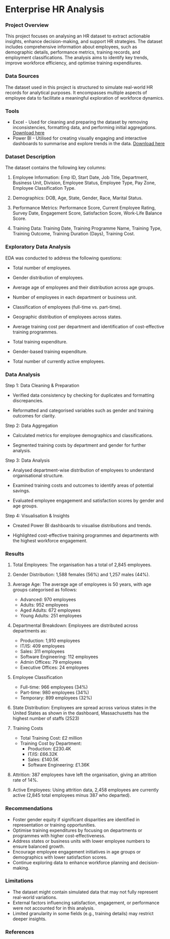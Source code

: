 # Enterprise HR Analysis

### Project Overview

This project focuses on analysing an HR dataset to extract actionable insights, enhance decision-making, and support HR strategies. The dataset includes comprehensive information about employees, such as demographic details, performance metrics, training records, and employment classifications. The analysis aims to identify key trends, improve workforce efficiency, and optimise training expenditures.

### Data Sources

The dataset used in this project is structured to simulate real-world HR records for analytical purposes. It encompasses multiple aspects of employee data to facilitate a meaningful exploration of workforce dynamics.

### Tools

- Excel - Used for cleaning and preparing the dataset by removing inconsistencies, formatting data, and performing initial aggregations. [Download here](https://microsoft.com)
- Power BI - Utilised for creating visually engaging and interactive dashboards to summarise and explore trends in the data. [Download here](https://microsoft.com)

### Dataset Description

The dataset contains the following key columns:

1. Employee Information: Emp ID, Start Date, Job Title, Department, Business Unit, Division, Employee Status, Employee Type, Pay Zone, Employee Classification Type.

2. Demographics: DOB, Age, State, Gender, Race, Marital Status.

3. Performance Metrics: Performance Score, Current Employee Rating, Survey Date, Engagement Score, Satisfaction Score, Work-Life Balance Score.

4. Training Data: Training Date, Training Programme Name, Training Type, Training Outcome, Training Duration (Days), Training Cost.

### Exploratory Data Analysis

EDA was conducted to address the following questions:

- Total number of employees.

- Gender distribution of employees.

- Average age of employees and their distribution across age groups.

- Number of employees in each department or business unit.

- Classification of employees (full-time vs. part-time).

- Geographic distribution of employees across states.

- Average training cost per department and identification of cost-effective training programmes.

- Total training expenditure.

- Gender-based training expenditure.

- Total number of currently active employees.

### Data Analysis

Step 1: Data Cleaning & Preparation

- Verified data consistency by checking for duplicates and formatting discrepancies.

- Reformatted and categorised variables such as gender and training outcomes for clarity.

Step 2: Data Aggregation

- Calculated metrics for employee demographics and classifications.

- Segmented training costs by department and gender for further analysis.

Step 3: Data Analysis

- Analysed department-wise distribution of employees to understand organisational structure.

- Examined training costs and outcomes to identify areas of potential savings.

- Evaluated employee engagement and satisfaction scores by gender and age groups.

Step 4: Visualisation & Insights

- Created Power BI dashboards to visualise distributions and trends.

- Highlighted cost-effective training programmes and departments with the highest workforce engagement.

### Results

1. Total Employees: The organisation has a total of 2,845 employees.

2. Gender Distribution: 1,588 females (56%) and 1,257 males (44%).

3. Average Age: The average age of employees is 50 years, with age groups categorised as follows:
   - Advanced: 970 employees
   - Adults: 952 employees
   - Aged Adults: 672 employees
   - Young Adults: 251 employees

4. Departmental Breakdown: Employees are distributed across departments as:
   - Production: 1,910 employees
   - IT/IS: 409 employees
   - Sales: 311 employees
   - Software Engineering: 112 employees
   - Admin Offices: 79 employees
   - Executive Offices: 24 employees
  
5. Employee Classification
   - Full-time: 966 employees (34%)
   - Part-time: 980 employees (34%)
   - Temporary: 899 employees (32%)

6. State Distribution: Employees are spread across various states in the United States as shown in the dashboard, Massachusetts has the highest number of staffs (2523)

7. Training Costs
   - Total Training Cost: £2 million
   - Training Cost by Department:
     - Production: £230.4K
     - IT/IS: £66.32K
     - Sales: £140.5K
     - Software Engineering: £1.36K
    
8. Attrition: 387 employees have left the organisation, giving an attrition rate of 14%.

9. Active Employees: Using attrition data, 2,458 employees are currently active (2,845 total employees minus 387 who departed).

### Recommendations

- Foster gender equity if significant disparities are identified in representation or training opportunities.
- Optimise training expenditures by focusing on departments or programmes with higher cost-effectiveness.
- Address states or business units with lower employee numbers to ensure balanced growth.
- Encourage employee engagement initiatives in age groups or demographics with lower satisfaction scores.
- Continue exploring data to enhance workforce planning and decision-making.

### Limitations

- The dataset might contain simulated data that may not fully represent real-world variations.
- External factors influencing satisfaction, engagement, or performance were not accounted for in this analysis.
- Limited granularity in some fields (e.g., training details) may restrict deeper insights.

### References


